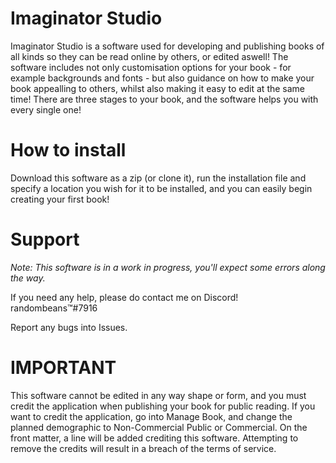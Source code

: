 # Imaginator Studio

Imaginator Studio is a software used for developing and publishing books of all kinds so they can be read online by others, or edited aswell! The software includes not only customisation options for your book - for example backgrounds and fonts - but also guidance on how to make your book appealling to others, whilst also making it easy to edit at the same time! There are three stages to your book, and the software helps you with every single one!

# How to install



Download this software as a zip (or clone it), run the installation file and specify a location you wish for it to be installed, and you can easily begin creating your first book!

# Support

*Note: This software is in a work in progress, you'll expect some errors along the way.*

If you need any help, please do contact me on Discord!
randombeans™#7916

Report any bugs into Issues.

# IMPORTANT

This software cannot be edited in any way shape or form, and you must credit the application when publishing your book for public reading. If you want to credit the application, go into Manage Book, and change the planned demographic to Non-Commercial Public or Commercial. On the front matter, a line will be added crediting this software. Attempting to remove the credits will result in a breach of the terms of service.
